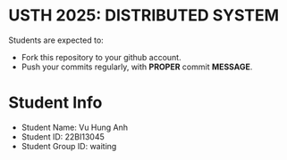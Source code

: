 USTH 2025: DISTRIBUTED SYSTEM
=====================================================

Students are expected to:
* Fork this repository to your github account.
* Push your commits regularly, with **PROPER** commit **MESSAGE**.


Student Info
=========================

* Student Name: Vu Hung Anh
* Student ID: 22BI13045
* Student Group ID: waiting
